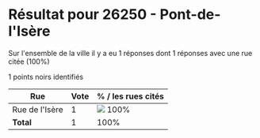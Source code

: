 # Résultat pour 26250 - Pont-de-l'Isère

Sur l'ensemble de la ville il y a eu 1 réponses dont 1 réponses avec une rue citée (100%)

1 points noirs identifiés

| Rue | Vote | % / les rues cités|
|-----|------|-------------------|
| Rue de l'Isère | 1 | <img src="../../img/bar_100.gif" />&nbsp;100%|
| **Total** | 1 | 100%|
